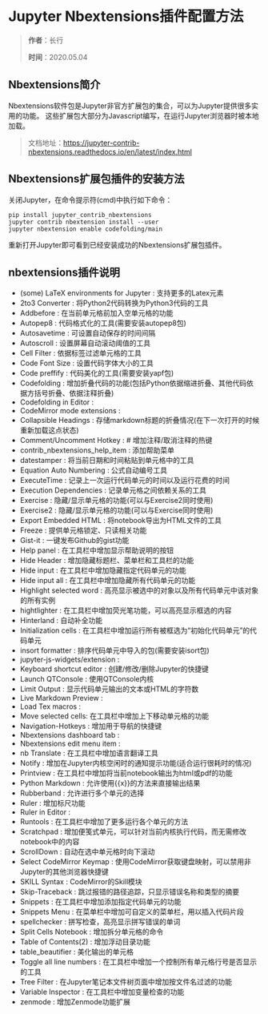 # Jupyter Nbextensions插件配置方法
> **作者**：长行
>
> **时间**：2020.05.04

## Nbextensions简介
Nbextensions软件包是Jupyter非官方扩展包的集合，可以为Jupyter提供很多实用的功能。
这些扩展包大部分为Javascript编写，在运行Jupyter浏览器时被本地加载。
> 文档地址：https://jupyter-contrib-nbextensions.readthedocs.io/en/latest/index.html

## Nbextensions扩展包插件的安装方法
关闭Jupyter，在命令提示符(cmd)中执行如下命令：
```
pip install jupyter_contrib_nbextensions
jupyter contrib nbextension install --user
jupyter nbextension enable codefolding/main
```
重新打开Jupyter即可看到已经安装成功的Nbextensions扩展包插件。

## nbextensions插件说明
* (some) LaTeX environments for Jupyter : 支持更多的Latex元素
* 2to3 Converter : 将Python2代码转换为Python3代码的工具
* Addbefore : 在当前单元格前加入空单元格的功能
* Autopep8 : 代码格式化的工具(需要安装autopep8包)
* Autosavetime : 可设置自动保存的时间间隔
* Autoscroll : 设置屏幕自动滚动阈值的工具
* Cell Filter : 依据标签过滤单元格的工具
* Code Font Size : 设置代码字体大小的工具
* Code preffify : 代码美化的工具(需要安装yapf包)
* Codefolding : 增加折叠代码的功能(包括Python依据缩进折叠、其他代码依据方括号折叠、依据注释折叠)
* Codefolding in Editor : 
* CodeMirror mode extensions : 
* Collapsible Headings : 存储markdown标题的折叠情况(在下一次打开的时候重新加载这点状态)
* Comment/Uncomment Hotkey : # 增加注释/取消注释的热键
* contrib_nbextensions_help_item : 添加帮助菜单
* datestamper : 将当前日期和时间粘贴到单元格中的工具
* Equation Auto Numbering : 公式自动编号工具
* ExecuteTime : 记录上一次运行代码单元的时间以及运行花费的时间
* Execution Dependencies : 记录单元格之间依赖关系的工具
* Exercise : 隐藏/显示单元格的功能(可以与Exercise2同时使用)
* Exercise2 : 隐藏/显示单元格的功能(可以与Exercise同时使用)
* Export Embedded HTML : 将notebook导出为HTML文件的工具
* Freeze : 提供单元格锁定、只读相关功能
* Gist-it : 一键发布Github的gist功能
* Help panel : 在工具栏中增加显示帮助说明的按钮
* Hide Header : 增加隐藏标题栏、菜单栏和工具栏的功能
* Hide input : 在工具栏中增加隐藏指定代码单元的功能
* Hide input all : 在工具栏中增加隐藏所有代码单元的功能
* Highlight selected word : 高亮显示被选中的对象以及所有代码单元中该对象的所有实例
* hightlighter : 在工具栏中增加荧光笔功能，可以高亮显示框选的内容
* Hinterland : 自动补全功能
* Initialization cells : 在工具栏中增加运行所有被框选为“初始化代码单元”的代码单元
* insort formatter : 排序代码单元中导入的包(需要安装isort包)
* jupyter-js-widgets/extension : 
* Keyboard shortcut editor : 创建/修改/删除Jupyter的快捷键
* Launch QTConsole : 使用QTConsole内核
* Limit Output : 显示代码单元输出的文本或HTML的字符数
* Live Markdown Preview :
* Load Tex macros : 
* Move selected cells: 在工具栏中增加上下移动单元格的功能
* Navigation-Hotkeys : 增加用于导航的快捷键
* Nbextensions dashboard tab :
* Nbextensions edit menu item : 
* nb Translate : 在工具栏中增加语言翻译工具 
* Notify : 增加在Jupyter内核空闲时的通知提示功能(适合运行很耗时的情况)
* Printview : 在工具栏中增加将当前notebook输出为html或pdf的功能
* Python Markdown : 允许使用{{x}}的方法来直接输出结果
* Rubberband : 允许进行多个单元的选择
* Ruler : 增加标尺功能
* Ruler in Editor : 
* Runtools : 在工具栏中增加了更多运行各个单元的方法
* Scratchpad : 增加便笺式单元，可以针对当前内核执行代码，而无需修改notebook中的内容
* ScrollDown : 自动在选中单元格时向下滚动
* Select CodeMirror Keymap : 使用CodeMirror获取键盘映射，可以禁用非Jupyter的其他浏览器快捷键
* SKILL Syntax : CodeMirror的Skill模块
* Skip-Traceback : 跳过报错的路径追踪，只显示错误名称和类型的摘要
* Snippets : 在工具栏中增加添加指定代码单元的功能
* Snippets Menu : 在菜单栏中增加可自定义的菜单栏，用以插入代码片段
* spellchecker : 拼写检查，高亮显示拼写错误的单词
* Split Cells Notebook : 增加拆分单元格的命令
* Table of Contents(2) : 增加浮动目录功能
* table_beautifier : 美化输出的单元格
* Toggle all line numbers : 在工具栏中增加一个控制所有单元格行号是否显示的工具
* Tree Filter : 在Jupyter笔记本文件树页面中增加按文件名过滤的功能
* Variable Inspector : 在工具栏中增加变量检查的功能
* zenmode : 增加Zenmode功能扩展

